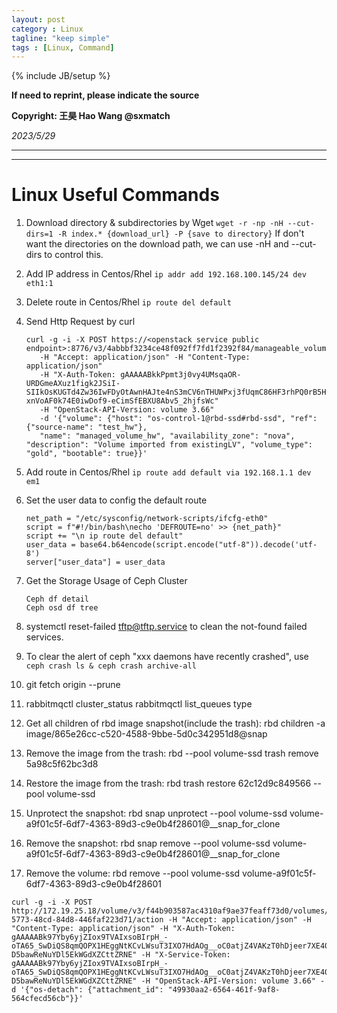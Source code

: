 ```yaml
---
layout: post
category : Linux
tagline: "keep simple"
tags : [Linux, Command]
---
```

{% include JB/setup %}

**If need to reprint, please indicate the source**

**Copyright: 王昊 Hao Wang @sxmatch**

*2023/5/29*

-------
---

# Linux Useful Commands

1. Download directory & subdirectories by Wget
   ```wget -r -np -nH --cut-dirs=1 -R index.* {download_url} -P {save to directory}```
   If don't want the directories on the download path, we can use -nH and --cut-dirs to control this.

2. Add IP address in Centos/Rhel
   ```ip addr add 192.168.100.145/24 dev eth1:1```

3. Delete route in Centos/Rhel
   ```ip route del default```

4. Send Http Request by curl
   
   ```
   curl -g -i -X POST https://<openstack service public endpoint>:8776/v3/4abbbf3234ce48f092ff7fd1f2392f84/manageable_volumes
      -H "Accept: application/json" -H "Content-Type: application/json" 
      -H "X-Auth-Token: gAAAAABkkPpmt3j0vy4UMsqaOR-URDGmeAXuz1figk2JSiI-SIIkOsKUGTd4Zw36IwFDyOtAwnHAJte4nS3mCV6nTHUWPxj3fUqmC86HF3rhPQ0rB5HEnAgh8vQjbDBfrll66rSoaKR9-xnVoAF0k74E0iwDof9-eCimSfEBXU8Abv5_2hjfsWc"
      -H "OpenStack-API-Version: volume 3.66"
      -d '{"volume": {"host": "os-control-1@rbd-ssd#rbd-ssd", "ref": {"source-name": "test_hw"},
      "name": "managed_volume_hw", "availability_zone": "nova", "description": "Volume imported from existingLV", "volume_type": "gold", "bootable": true}}'
   ```

5. Add route in Centos/Rhel
   ```ip route add default via 192.168.1.1 dev em1```

6. Set the user data to config the default route
   
   ```
   net_path = "/etc/sysconfig/network-scripts/ifcfg-eth0"
   script = f"#!/bin/bash\necho 'DEFROUTE=no' >> {net_path}"
   script += "\n ip route del default"
   user_data = base64.b64encode(script.encode("utf-8")).decode('utf-8')
   server["user_data"] = user_data
   ```

7. Get the Storage Usage of Ceph Cluster
   
   ```
   Ceph df detail
   Ceph osd df tree
   ```

8. systemctl reset-failed tftp@tftp.service  to clean the not-found failed services.

9. To clear the alert of ceph "xxx daemons have recently crashed",  use ```ceph crash ls & ceph crash archive-all```

10. git fetch origin --prune

11. rabbitmqctl cluster_status rabbitmqctl list_queues type

12. Get all children of rbd image snapshot(include the trash): rbd children -a image/865e26cc-c520-4588-9bbe-5d0c342951d8@snap

13. Remove the image from the trash: rbd --pool volume-ssd trash remove 5a98c5f62bc3d8

14. Restore the image from the trash: rbd trash restore 62c12d9c849566 --pool volume-ssd

15. Unprotect the snapshot: rbd snap unprotect --pool volume-ssd volume-a9f01c5f-6df7-4363-89d3-c9e0b4f28601@__snap_for_clone

16. Remove the snapshot: rbd snap remove --pool volume-ssd volume-a9f01c5f-6df7-4363-89d3-c9e0b4f28601@__snap_for_clone

17. Remove the volume: rbd remove --pool volume-ssd volume-a9f01c5f-6df7-4363-89d3-c9e0b4f28601



```shell
curl -g -i -X POST http://172.19.25.18/volume/v3/f44b903587ac4310af9ae37feaff73d0/volumes/fbf408de-5773-48cd-84d8-446faf223d71/action -H "Accept: application/json" -H "Content-Type: application/json" -H "X-Auth-Token: gAAAAABk97Yby6yjZIox9TVAIxsoBIrpH_-oTA65_SwDiQS8qmQOPX1HEggNtKCvLWsuT3IXO7HdAOg__oC0atjZ4VAKzT0hDjeer7XE40sZvgdwZ9L4gEl3KatceOEUd4bDIm8CuKGgKpjGPkPmmTg2Reg-D5bawReNuYDl5EkWGdXZCttZRNE" -H "X-Service-Token: gAAAAABk97Yby6yjZIox9TVAIxsoBIrpH_-oTA65_SwDiQS8qmQOPX1HEggNtKCvLWsuT3IXO7HdAOg__oC0atjZ4VAKzT0hDjeer7XE40sZvgdwZ9L4gEl3KatceOEUd4bDIm8CuKGgKpjGPkPmmTg2Reg-D5bawReNuYDl5EkWGdXZCttZRNE" -H "OpenStack-API-Version: volume 3.66" -d '{"os-detach": {"attachment_id": "49930aa2-6564-461f-9af8-564cfecd56cb"}}'
```
